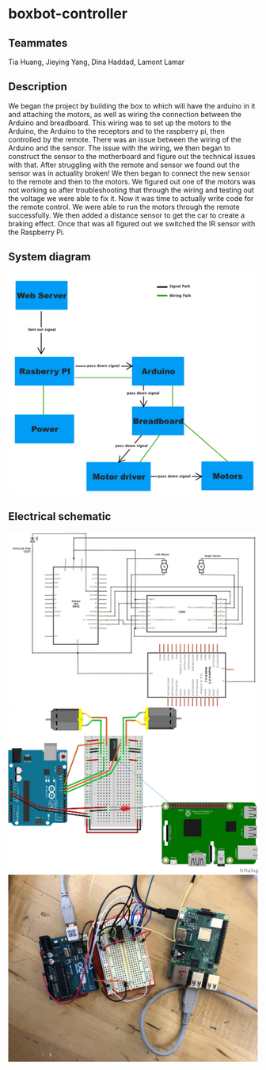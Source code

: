 # boxbot-controller 

## Teammates
  Tia Huang,
  Jieying Yang,
  Dina Haddad,
  Lamont Lamar

## Description

We began the project by building the box to which will have the arduino in it and attaching the motors, as well as wiring the connection between the Arduino and breadboard. This wiring was to set up the motors to the Arduino, the Arduino to the receptors and to the raspberry pi, then controlled by the remote. There was an issue between the wiring of the Arduino and the sensor. The issue with the wiring, we then began to construct the sensor to the motherboard and figure out the technical issues with that. After struggling with the remote and sensor we found out the sensor was in actuality broken! We then began to connect the new sensor to the remote and then to the motors. We figured out one of the motors was not working so after troubleshooting that through the wiring and testing out the voltage we were able to fix it. Now it was time to actually write code for the remote control. We were able to run the motors through the remote successfully. We then added a distance sensor to get the car to create a braking effect. Once that was all figured out we switched the IR sensor with the Raspberry Pi. 


## System diagram

![](https://raw.githubusercontent.com/Olivia99/boxbot-controller/master/Screen%20Shot%202019-04-05%20at%209.18.52%20AM.png)

## Electrical schematic

![](https://raw.githubusercontent.com/Olivia99/boxbot-controller/master/Screen%20Shot%202019-04-05%20at%208.46.15%20AM.png)
![](https://raw.githubusercontent.com/Olivia99/boxbot-controller/master/Group3-schematics_bb.png)
![](https://raw.githubusercontent.com/Olivia99/boxbot-controller/master/IMG_2785.JPG)
